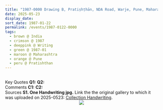 ```yaml
---
title: "1987-0000 Drawing B, Pratiṣhṭhān, NDA Road, Warje, Pune, Maharashtra, India"
date: 2025-05-23
display_date: 
sort_date: 1987-01-22
permalink: /events/1987-0122-0000
tags:
  - brown @ India
  - crimson @ 1987
  - deeppink @ Writing
  - green @ 1987-01
  - maroon @ Maharashtra
  - orange @ Pune
  - peru @ Pratishthan
---
```


<br>

<wave-list>
  <list-title color="DarkSeaGreen" width="55">Key Quotes</list-title>
  <list-item color="BlanchedAlmond" width="280"><b>Q1:</b> <i></i></list-item>
  <list-item color="Lavender" width="280"><b>Q2:</b> <i></i></list-item>
</wave-list>

<br>

<wave-list>
  <list-title color="DarkSeaGreen" width="55">Comments</list-title>
  <list-item color="BlanchedAlmond" width="280"><b>C1:</b> <i></i></list-item>
  <list-item color="Lavender" width="280"><b>C2:</b> <i></i></list-item>
</wave-list>

<br>

<wave-list>
  <list-title color="DarkSeaGreen" width="40">Sources</list-title>
  <list-item color="BlanchedAlmond" width="280"><b>S1. One Handwriting jpg.</b> Link the the original gallery to which it was uploaded on 2025-0523: <a href="https://eternalmoments.smugmug.com/Collections/Pat-Anslow-Collection/Handwritings">Collection Handwriting</a>.</list-item>
</wave-list>

<div style="text-align: center"><img src="https://pub-bcc3cbe9b1e94ba1ac28915f7a3900fa.r2.dev/1987-0000_Drawing_A_Pratishthan_NDA_Road_Warje_Pune_Maharashtra_India_(Photo_credit_Pat_Anslow).jpg" /></div>